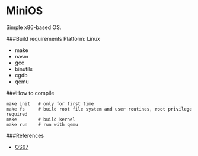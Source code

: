 MiniOS
===============================
Simple x86-based OS.


###Build requirements
Platform: Linux
* make
* nasm
* gcc
* binutils
* cgdb
* qemu
     

###How to compile  
```shell
make init   # only for first time
make fs     # build root file system and user routines, root privilege required
make        # build kernel
make run    # run with qemu
```


###References
* [OS67](https://github.com/SilverRainZ/OS67)
